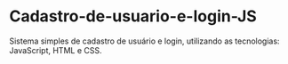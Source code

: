 # Cadastro-de-usuario-e-login-JS
 Sistema simples de cadastro de usuário e login, utilizando as tecnologias: JavaScript, HTML e CSS.

